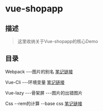 # vue-shopapp

## 描述
> 这里收纳关于Vue-shopapp的核心Demo

## 目录

Webpack
---图片的别名  [笔记链接](http://note.youdao.com/noteshare?id=39cde6211c24d4a7a7f143c8c49ce40a)

Vue-Cli
---环境变量 [笔记链接](http://note.youdao.com/noteshare?id=eff1580fb903942f0e4b3919b09a566d)

Vue-lazy
---骨架屏
---图片的出错图片

Css
--rem的计算
--base css  [笔记链接](http://note.youdao.com/noteshare?id=7f81b598d9a60171d31a3da452409d09)
